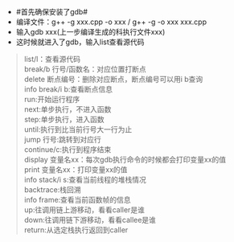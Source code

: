 * #首先确保安装了gdb#
* 编译文件：g++ -g xxx.cpp -o xxx / g++ -g -o xxx xxx.cpp
* 输入gdb xxx(上一步编译生成的科执行文件xxx)
* 这时候就进入了gdb，输入list查看源代码

> list/l：查看源代码  
break/b 行号/函数名：对应位置打断点  
delete 断点编号：删除对应断点，断点编号可以用i b查询  
info break/i b:查看断点信息  
run:开始运行程序  
next:单步执行，不进入函数  
step:单步执行，进入函数  
until:执行到比当前行号大一行为止  
jump 行号:跳转到对应行  
continue/c:执行到程序结束  
display 变量名xx：每次gdb执行命令的时候都会打印变量xx的值  
print 变量名xx：打印变量xx的值  
info stack/i s:查看当前线程的堆栈情况  
backtrace:栈回溯  
info frame:查看当前函数帧的信息  
up:往调用链上游移动，看看caller是谁  
down:往调用链下游移动，看看callee是谁  
return:从选定栈执行返回到caller  
